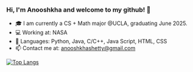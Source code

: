 ### Hi, I'm Anooshkha and welcome to my github! 👋

- 🎓 I am currently a CS + Math major @UCLA, graduating June 2025.
- 💻 Working at: NASA
- 💬 Languages: Python, Java, C/C++, Java Script, HTML, CSS
- 📫 Contact me at: anooshkhashetty@gmail.com

[![Top Langs](https://github-readme-stats.vercel.app/api/top-langs/?username=AnooshkhaShetty&theme=tokyonight&layout=compact)](https://github.com/anuraghazra/github-readme-stats)
